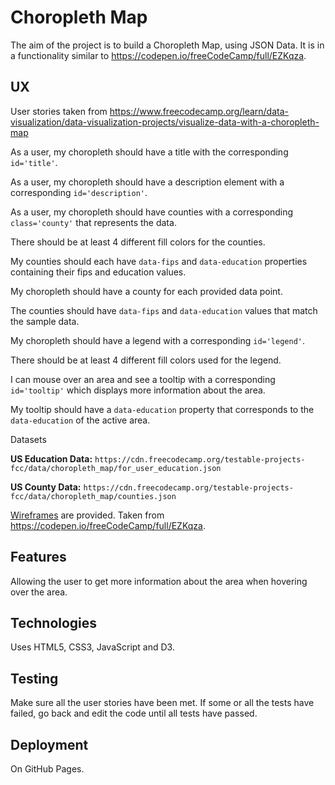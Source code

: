 # Choropleth Map

The aim of the project is to build a Choropleth Map, using JSON Data.  It is in a functionality
similar to https://codepen.io/freeCodeCamp/full/EZKqza.

## UX

User stories taken from https://www.freecodecamp.org/learn/data-visualization/data-visualization-projects/visualize-data-with-a-choropleth-map

As a user, my choropleth should have a title with the corresponding `id='title'`.

As a user, my choropleth should have a description element with a corresponding `id='description'`.

As a user, my choropleth should have counties with a corresponding `class='county'` that
represents the data.

There should be at least 4 different fill colors for the counties.

My counties should each have `data-fips` and `data-education` properties containing their fips
and education values.

My choropleth should have a county for each provided data point.

The counties should have `data-fips` and `data-education` values that match the sample data.

My choropleth should have a legend with a corresponding `id='legend'`.

There should be at least 4 different fill colors used for the legend.

I can mouse over an area and see a tooltip with a corresponding `id='tooltip'` which displays
more information about the area.

My tooltip should have a `data-education` property that corresponds to the `data-education` of
the active area.

Datasets

**US Education Data:** `https://cdn.freecodecamp.org/testable-projects-fcc/data/choropleth_map/for_user_education.json`

**US County Data:** `https://cdn.freecodecamp.org/testable-projects-fcc/data/choropleth_map/counties.json`

[Wireframes](wireframes/wireframe-choropleth-map.png) are provided.  Taken from
https://codepen.io/freeCodeCamp/full/EZKqza.

## Features

Allowing the user to get more information about the area when hovering over the area.

## Technologies

Uses HTML5, CSS3, JavaScript and D3.

## Testing

Make sure all the user stories have been met.  If some or all the tests have failed, go back and edit the
code until all tests have passed.

## Deployment

On GitHub Pages.